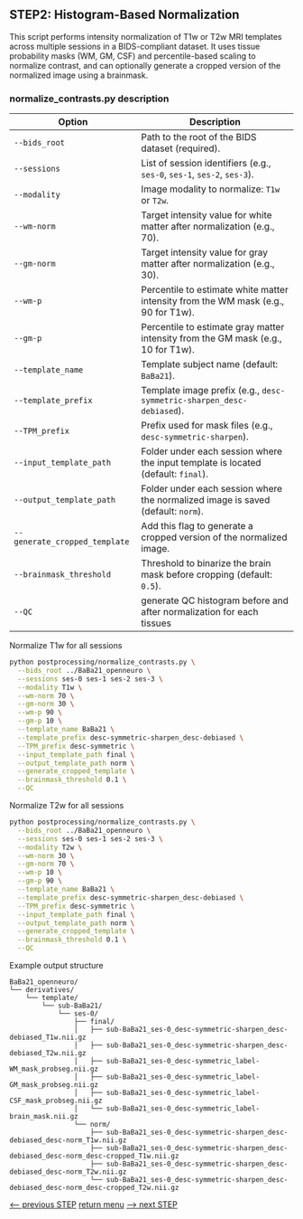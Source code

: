 ## STEP2: Histogram-Based Normalization 

This script performs intensity normalization of T1w or T2w MRI templates across multiple sessions in a BIDS-compliant dataset. 
It uses tissue probability masks (WM, GM, CSF) and percentile-based scaling to normalize contrast, and can optionally generate a cropped version of the normalized image using a brainmask.

### normalize_contrasts.py description
| Option                        | Description                                                                        |
|-------------------------------|------------------------------------------------------------------------------------|
| `--bids_root`                 | Path to the root of the BIDS dataset (required).                                   |
| `--sessions`                  | List of session identifiers (e.g., `ses-0`, `ses-1`, `ses-2`, `ses-3`).            |
| `--modality`                  | Image modality to normalize: `T1w` or `T2w`.                                       |
| `--wm-norm`                   | Target intensity value for white matter after normalization (e.g., 70).            |
| `--gm-norm`                   | Target intensity value for gray matter after normalization (e.g., 30).             |
| `--wm-p`                      | Percentile to estimate white matter intensity from the WM mask (e.g., 90 for T1w). |
| `--gm-p`                      | Percentile to estimate gray matter intensity from the GM mask (e.g., 10 for T1w).  |
| `--template_name`             | Template subject name (default: `BaBa21`).                                         |
| `--template_prefix`           | Template image prefix (e.g., `desc-symmetric-sharpen_desc-debiased`).              |
| `--TPM_prefix`                | Prefix used for mask files (e.g., `desc-symmetric-sharpen`).                       |
| `--input_template_path`       | Folder under each session where the input template is located (default: `final`).  |
| `--output_template_path`      | Folder under each session where the normalized image is saved (default: `norm`).   |
| `--generate_cropped_template` | Add this flag to generate a cropped version of the normalized image.               |
| `--brainmask_threshold`       | Threshold to binarize the brain mask before cropping (default: `0.5`).             |
| `--QC`                        | generate QC histogram before and after normalization for each tissues              |

Normalize T1w for all sessions
```bash
python postprocessing/normalize_contrasts.py \
  --bids_root ../BaBa21_openneuro \
  --sessions ses-0 ses-1 ses-2 ses-3 \
  --modality T1w \
  --wm-norm 70 \
  --gm-norm 30 \
  --wm-p 90 \
  --gm-p 10 \
  --template_name BaBa21 \
  --template_prefix desc-symmetric-sharpen_desc-debiased \
  --TPM_prefix desc-symmetric \
  --input_template_path final \
  --output_template_path norm \
  --generate_cropped_template \
  --brainmask_threshold 0.1 \
  --QC 
```
Normalize T2w for all sessions
```bash
python postprocessing/normalize_contrasts.py \
  --bids_root ../BaBa21_openneuro \
  --sessions ses-0 ses-1 ses-2 ses-3 \
  --modality T2w \
  --wm-norm 30 \
  --gm-norm 70 \
  --wm-p 10 \
  --gm-p 90 \
  --template_name BaBa21 \
  --template_prefix desc-symmetric-sharpen_desc-debiased \
  --TPM_prefix desc-symmetric \
  --input_template_path final \
  --output_template_path norm \
  --generate_cropped_template \
  --brainmask_threshold 0.1 \
  --QC 
```

Example output structure
```
BaBa21_openneuro/
└── derivatives/
    └── template/
        └── sub-BaBa21/
            └── ses-0/
                ├── final/
                │   ├── sub-BaBa21_ses-0_desc-symmetric-sharpen_desc-debiased_T1w.nii.gz
                │   ├── sub-BaBa21_ses-0_desc-symmetric-sharpen_desc-debiased_T2w.nii.gz
                │   ├── sub-BaBa21_ses-0_desc-symmetric_label-WM_mask_probseg.nii.gz
                │   ├── sub-BaBa21_ses-0_desc-symmetric_label-GM_mask_probseg.nii.gz
                │   ├── sub-BaBa21_ses-0_desc-symmetric_label-CSF_mask_probseg.nii.gz
                │   └── sub-BaBa21_ses-0_desc-symmetric_label-brain_mask.nii.gz
                └── norm/
                    ├── sub-BaBa21_ses-0_desc-symmetric-sharpen_desc-debiased_desc-norm_T1w.nii.gz
                    ├── sub-BaBa21_ses-0_desc-symmetric-sharpen_desc-debiased_desc-norm_desc-cropped_T1w.nii.gz
                    ├── sub-BaBa21_ses-0_desc-symmetric-sharpen_desc-debiased_desc-norm_T2w.nii.gz
                    └── sub-BaBa21_ses-0_desc-symmetric-sharpen_desc-debiased_desc-norm_desc-cropped_T2w.nii.gz

```

[<-- previous STEP](bias_correction.md) [return menu](../pipeline4D.md) [--> next STEP](longitudinal_registration.md)